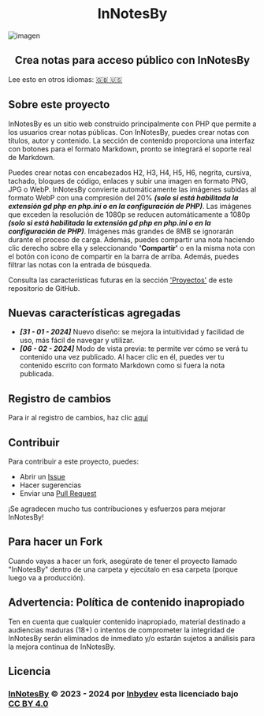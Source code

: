 <div align="center">
  
# InNotesBy
  
</div>

![imagen](https://github.com/Inbydev/InNotesBy/assets/139036190/2c2605e4-31d6-4ec7-a880-4f7e96a4f8c3)


<div align="center">
  
## Crea notas para acceso público con InNotesBy
  
</div>

Lee esto en otros idiomas: [🇬🇧 🇺🇸](/README.md)

## Sobre este proyecto

InNotesBy es un sitio web construido principalmente con PHP que permite a los usuarios crear notas públicas. Con InNotesBy, puedes crear notas con títulos, autor y contenido. La sección de contenido proporciona una interfaz con botones para el formato Markdown, pronto se integrará el soporte real de Markdown.

Puedes crear notas con encabezados H2, H3, H4, H5, H6, negrita, cursiva, tachado, bloques de código, enlaces y subir una imagen en formato PNG, JPG o WebP. InNotesBy convierte automáticamente las imágenes subidas al formato WebP con una compresión del 20% ***(solo si está habilitada la extensión gd php en php.ini o en la configuración de PHP)***. Las imágenes que exceden la resolución de 1080p se reducen automáticamente a 1080p ***(solo si está habilitada la extensión gd php en php.ini o en la configuración de PHP)***. Imágenes más grandes de 8MB se ignorarán durante el proceso de carga. Además, puedes compartir una nota haciendo clic derecho sobre ella y seleccionando **'Compartir'** o en la misma nota con el botón con icono de compartir en la barra de arriba. Además, puedes filtrar las notas con la entrada de búsqueda.

Consulta las características futuras en la sección ['Proyectos'](https://github.com/Inbydev/InNotesBy/projects?query=is%3Aopen) de este repositorio de GitHub.

## Nuevas características agregadas
- ***[31 - 01 - 2024]*** Nuevo diseño: se mejora la intuitividad y facilidad de uso, más fácil de navegar y utilizar.
- ***[06 - 02 - 2024]*** Modo de vista previa: te permite ver cómo se verá tu contenido una vez publicado. Al hacer clic en él, puedes ver tu contenido escrito con formato Markdown como si fuera la nota publicada.

## Registro de cambios

Para ir al registro de cambios, haz clic [aquí](/changelog.md)

## Contribuir

Para contribuir a este proyecto, puedes:
- Abrir un [Issue](https://github.com/Inbydev/InNotesBy/issues/)
- Hacer sugerencias
- Enviar una [Pull Request](https://github.com/Inbydev/InNotesBy/pulls)

¡Se agradecen mucho tus contribuciones y esfuerzos para mejorar InNotesBy!

## Para hacer un Fork

Cuando vayas a hacer un fork, asegúrate de tener el proyecto llamado "InNotesBy" dentro de una carpeta y ejecútalo en esa carpeta (porque luego va a producción).

## Advertencia: Política de contenido inapropiado

Ten en cuenta que cualquier contenido inapropiado, material destinado a audiencias maduras (18+) o intentos de comprometer la integridad de InNotesBy serán eliminados de inmediato y/o estarán sujetos a análisis para la mejora continua de InNotesBy.


## Licencia

<h3>
<a href="https://github.com/Inbydev/InNotesBy">InNotesBy</a> © 2023 - 2024
por
<a href="https://github.com/Inbydev">Inbydev</a>
esta licenciado bajo
<a href="http://creativecommons.org/licenses/by/4.0/?ref=chooser-v1" target="_blank" style="display:inline-block;">CC BY 4.0
</a>
</h3>
